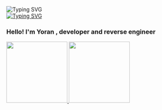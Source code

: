 ![Typing SVG](https://readme-typing-svg.herokuapp.com/?lines=Hey+im+Yoran&color=89ddff) 
<br>
[![Typing SVG](https://readme-typing-svg.herokuapp.com?font=Fira+Code&pause=1000&color=82aaff&background=24831200&width=435&lines=Research+%26%26+Development)](https://git.io/typing-svg)

### Hello! I'm Yoran , developer and reverse engineer

 <div>
  <a href="https://github.com/YoranDaOne">
  <img height="160em" src="https://github-readme-stats.vercel.app/api?username=YoranDaOne&show_icons=true&theme=material-palenight&include_all_commits=true&count_private=true"/>
  <img height="160em" src="https://github-readme-stats.vercel.app/api/top-langs/?username=YoranDaOne&layout=compact&langs_count=7&theme=material-palenight"/>
</div>
  
